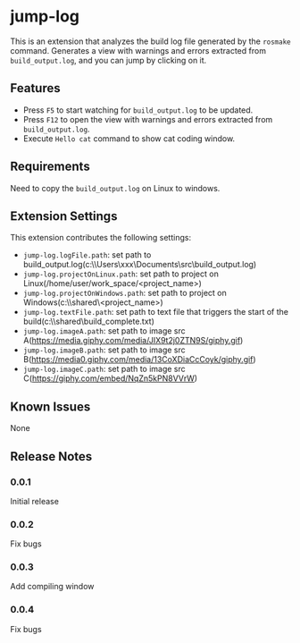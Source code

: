 # jump-log
This is an extension that analyzes the build log file generated by the `rosmake` command.
Generates a view with warnings and errors extracted from `build_output.log`, and you can jump by clicking on it.

## Features
- Press `F5` to start watching for `build_output.log` to be updated.
- Press `F12` to open the view with warnings and errors extracted from `build_output.log`.
- Execute `Hello cat` command to show cat coding window.

## Requirements
Need to copy the `build_output.log` on Linux to windows.

## Extension Settings
This extension contributes the following settings:

* `jump-log.logFile.path`: set path to build_output.log(c:\\\\Users\\xxx\\Documents\\src\\build_output.log)
* `jump-log.projectOnLinux.path`: set path to project on Linux(/home/user/work_space/<project_name>)
* `jump-log.projectOnWindows.path`: set path to project on Windows(c:\\\\shared\\<project_name>)
* `jump-log.textFile.path`: set path to text file that triggers the start of the build(c:\\\\shared\\build_complete.txt)
* `jump-log.imageA.path`: set path to image src A(https://media.giphy.com/media/JIX9t2j0ZTN9S/giphy.gif)
* `jump-log.imageB.path`: set path to image src B(https://media0.giphy.com/media/13CoXDiaCcCoyk/giphy.gif)
* `jump-log.imageC.path`: set path to image src C(https://giphy.com/embed/NqZn5kPN8VVrW)

## Known Issues
None

## Release Notes

### 0.0.1
Initial release

### 0.0.2
Fix bugs

### 0.0.3
Add compiling window

### 0.0.4
Fix bugs